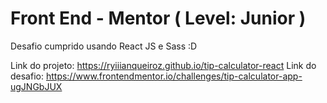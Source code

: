 # Front End - Mentor ( Level: Junior )

Desafio cumprido usando React JS e Sass :D

Link do projeto: https://ryiiianqueiroz.github.io/tip-calculator-react
Link do desafio: https://www.frontendmentor.io/challenges/tip-calculator-app-ugJNGbJUX